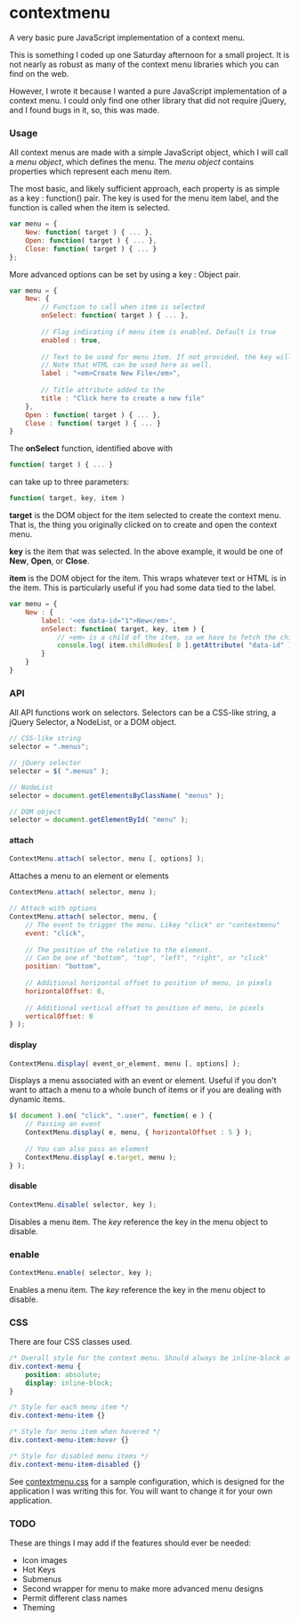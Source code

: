 # contextmenu
A very basic pure JavaScript implementation of a context menu.

This is something I coded up one Saturday afternoon for a small project. It is not nearly
as robust as many of the context menu libraries which you can find on the web.

However, I wrote it because I wanted a pure JavaScript implementation of a context menu.
I could only find one other library that did not require jQuery, and I found bugs in it,
so, this was made.

### Usage

All context menus are made with a simple JavaScript object, which I will call a *menu object*,
which defines the menu. The *menu object* contains properties which represent each menu item.

The most basic, and likely sufficient approach, each property is as simple as a key : function() pair.
The key is used for the menu item label, and the function is called when the item is selected.

```javascript
var menu = {
    New: function( target ) { ... },
    Open: function( target ) { ... },
    Close: function( target ) { ... }
};
```

More advanced options can be set by using a key : Object pair.

```javascript
var menu = {
    New: {
        // Function to call when item is selected
        onSelect: function( target ) { ... },
        
        // Flag indicating if menu item is enabled. Default is true
        enabled : true,
        
        // Text to be used for menu item. If not provided, the key will be used as the text.
        // Note that HTML can be used here as well.
        label : "<em>Create New File</em>",
        
        // Title attribute added to the 
        title : "Click here to create a new file"
    },
    Open : function( target ) { ... },
    Close : function( target ) { ... }
}
```

The **onSelect** function, identified above with

```javascript
function( target ) { ... }
```

can take up to three parameters:

```javascript
function( target, key, item )
```

**target** is the DOM object for the item selected to create the context menu. That is, the thing you originally clicked on to create and open the context menu.

**key** is the item that was selected. In the above example, it would be one of **New**, **Open**, or **Close**.

**item** is the DOM object for the item. This wraps whatever text or HTML is in the item. This is particularly useful if you had some data tied to the label.

```javascript
var menu = {
    New : {
        label: '<em data-id="1">New</em>',
        onSelect: function( target, key, item ) { 
            // <em> is a child of the item, so we have to fetch the child element of item.
            console.log( item.childNodes[ 0 ].getAttribute( "data-id" ) );
        }
    }
}
```

### API

All API functions work on selectors. Selectors can be a CSS-like string, a jQuery Selector, a NodeList, or a DOM object.

```javascript
// CSS-like string
selector = ".menus";

// jQuery selector
selector = $( ".menus" );

// NodeList
selector = document.getElementsByClassName( "menus" );

// DOM object
selector = document.getElementById( "menu" );
```

#### attach

```javascript
ContextMenu.attach( selector, menu [, options] );
```

Attaches a menu to an element or elements

```javascript
ContextMenu.attach( selector, menu );

// Attach with options
ContextMenu.attach( selector, menu, {
    // The event to trigger the menu. Likey "click" or "contextmenu"
    event: "click",
    
    // The position of the relative to the element.
    // Can be one of "bottom", "top", "left", "right", or "click"
    position: "bottom",
    
    // Additional horizontal offset to position of menu, in pixels
    horizontalOffset: 0,
    
    // Additional vertical offset to position of menu, in pixels
    verticalOffset: 0
} );
```


#### display

```javascript
ContextMenu.display( event_or_element, menu [, options] );
```

Displays a menu associated with an event or element. Useful
if you don't want to attach a menu to a whole bunch of items
or if you are dealing with dynamic items.

```javascript
$( document ).on( "click", ".user", function( e ) {
	// Passing an event
	ContextMenu.display( e, menu, { horizontalOffset : 5 } );
	
	// You can also pass an element
	ContextMenu.display( e.target, menu );
} );
```


#### disable

```javascript
ContextMenu.disable( selector, key );
```

Disables a menu item. The *key* reference the key in the menu object to disable.



### enable

```javascript
ContextMenu.enable( selector, key );
```

Enables a menu item. The *key* reference the key in the menu object to disable.


### CSS

There are four CSS classes used. 

```css
/* Overall style for the context menu. Should always be inline-block and position absolute */
div.context-menu { 
    position: absolute;
    display: inline-block;
}

/* Style for each menu item */
div.context-menu-item {}

/* Style for menu item when hovered */
div.context-menu-item:hover {}

/* Style for disabled menu items */
div.context-menu-item-disabled {}
```

See [contextmenu.css](https://github.com/theyak/contextmenu/blob/master/contextmenu.css) for a sample 
configuration, which is designed for the application I was writing this for. 
You will want to change it for your own application.

### TODO

These are things I may add if the features should ever be needed:

* Icon images
* Hot Keys
* Submenus
* Second wrapper for menu to make more advanced menu designs
* Permit different class names
* Theming
